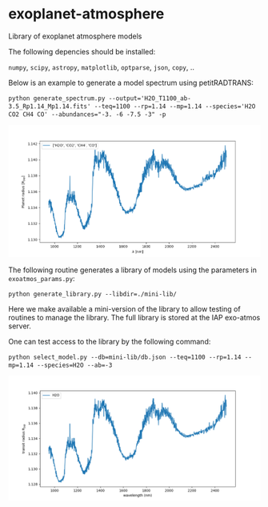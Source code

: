 # exoplanet-atmosphere
Library of exoplanet atmosphere models

The following depencies should be installed:

`numpy`, `scipy`, `astropy`, `matplotlib`, `optparse`, `json`, `copy`, ..

Below is an example to generate a model spectrum using petitRADTRANS:

```
python generate_spectrum.py --output='H2O_T1100_ab-3.5_Rp1.14_Mp1.14.fits' --teq=1100 --rp=1.14 --mp=1.14 --species='H2O CO2 CH4 CO' --abundances="-3. -6 -7.5 -3" -p
```
![Alt text](Figures/generate_spectrum_example.png?raw=true "Title")

The following routine generates a library of models using the parameters in `exoatmos_params.py`:

```
python generate_library.py --libdir=./mini-lib/
```

Here we make available a mini-version of the library to allow testing of routines to manage the library. The full library is stored at the IAP exo-atmos server.

One can test access to the library by the following command:

```
python select_model.py --db=mini-lib/db.json --teq=1100 --rp=1.14 --mp=1.14 --species=H2O --ab=-3
```

![Alt text](Figures/select_model_H2O.png?raw=true "Title")

